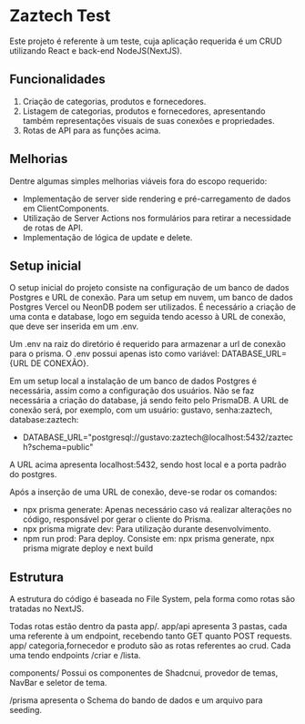 # Zaztech Test

Este projeto é referente à um teste, cuja aplicação requerida é um CRUD utilizando React e back-end NodeJS(NextJS).

## Funcionalidades

1. Criação de categorias, produtos e fornecedores.
2. Listagem de categorias, produtos e fornecedores, apresentando também representações visuais de suas conexões e propriedades.
3. Rotas de API para as funções acima.

## Melhorias

Dentre algumas simples melhorias viáveis fora do escopo requerido:

* Implementação de server side rendering e pré-carregamento de dados em ClientComponents.
* Utilização de Server Actions nos formulários para retirar a necessidade de rotas de API.
* Implementação de lógica de update e delete.

## Setup inicial

O setup inicial do projeto consiste na configuração de um banco de dados Postgres e URL de conexão.
Para um setup em nuvem, um banco de dados Postgres Vercel ou NeonDB podem ser utilizados.
É necessário a criação de uma conta e database, logo em seguida tendo acesso à URL de conexão, que deve ser inserida em um .env.

Um .env na raiz do diretório é requerido para armazenar a url de conexão para o prisma.
O .env possui apenas isto como variável: DATABASE_URL={URL DE CONEXÃO}.

Em um setup local a instalação de um banco de dados Postgres é necessária, assim como a configuração dos usuários.
Não se faz necessária a criação do database, já sendo feito pelo PrismaDB.
A URL de conexão será, por exemplo, com um usuário: gustavo, senha:zaztech, database:zaztech:

* DATABASE_URL="postgresql://gustavo:zaztech@localhost:5432/zaztech?schema=public"

A URL acima apresenta localhost:5432, sendo host local e a porta padrão do postgres.

Após a inserção de uma URL de conexão, deve-se rodar os comandos:

* npx prisma generate: Apenas necessário caso vá realizar alterações no código, responsável por gerar o cliente do Prisma.
* npx prisma migrate dev: Para utilização durante desenvolvimento.
* npm run prod: Para deploy. Consiste em: npx prisma generate, npx prisma migrate deploy e next build

## Estrutura

A estrutura do código é baseada no File System, pela forma como rotas são tratadas no NextJS.

Todas rotas estão dentro da pasta app/.
app/api apresenta 3 pastas, cada uma referente à um endpoint, recebendo tanto GET quanto POST requests.
app/ categoria,fornecedor e produto são as rotas referentes ao crud. Cada uma tendo endpoints /criar e /lista.

components/ Possui os componentes de Shadcnui, provedor de temas, NavBar e seletor de tema.

/prisma apresenta o Schema do bando de dados e um arquivo para seeding.

